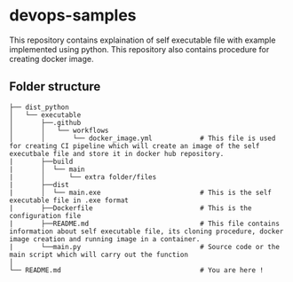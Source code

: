 # devops-samples

This repository contains explaination of self executable file with example implemented using python. This repository also contains procedure for creating docker image.

## Folder structure

    ├── dist_python       
    │   └── executable   
    │       ├──.github
    │       │   └── workflows
    │       │       └── docker_image.yml            # This file is used for creating CI pipeline which will create an image of the self executbale file and store it in docker hub repository.
    |       ├──build
    |       │  └── main
    |       │      └── extra folder/files
    |       ├──dist
    |       │  └── main.exe                         # This is the self executable file in .exe format
    |       ├──Dockerfile                           # This is the configuration file
    |       ├──README.md                            # This file contains information about self executable file, its cloning procedure, docker image creation and running image in a container. 
    |       └──main.py                              # Source code or the main script which will carry out the function
    │
    └── README.md                                   # You are here !      
   
